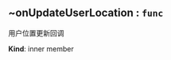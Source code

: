 <a name="module_miot/ui/AMapView..onUpdateUserLocation"></a>

## ~onUpdateUserLocation : <code>func</code>
用户位置更新回调

**Kind**: inner member  
